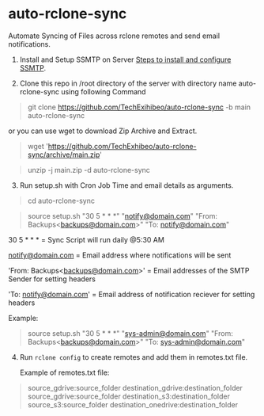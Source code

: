 # auto-rclone-sync
Automate Syncing of Files across rclone remotes and send email notifications.

1) Install and Setup SSMTP on Server
   [Steps to install and configure SSMTP](https://www.basezap.com/send-an-email-from-cli-using-smtp-in-linux/).

2) Clone this repo in /root directory of the server with directory name auto-rclone-sync using following Command
 
 > git clone https://github.com/TechExihibeo/auto-rclone-sync -b main auto-rclone-sync
 
 or you can use wget to download Zip Archive and Extract.
 
 > wget 'https://github.com/TechExhibeo/auto-rclone-sync/archive/main.zip'

 > unzip -j main.zip -d auto-rclone-sync

3) Run setup.sh with Cron Job Time and email details as arguments.

 > cd auto-rclone-sync

 > source setup.sh "30 5 * * *" "notify@domain.com" "From: Backups&lt;backups@domain.com&gt;" "To: notify@domain.com"

   30 5 * * * = Sync Script will run daily @5:30 AM

   notify@domain.com = Email address where notifications will be sent

   'From: Backups&lt;backups@domain.com&gt;' = Email addresses of the SMTP Sender for setting headers

   'To: notify@domain.com' = Email address of notification reciever for setting headers

   Example: 
 > source setup.sh "30 5 * * *" "sys-admin@domain.com" "From: Backups&lt;backups@domain.com&gt;" "To: sys-admin@domain.com"

4) Run `rclone config` to create remotes and add them in remotes.txt file.

   Example of remotes.txt file:
 > source_gdrive:source_folder destination_gdrive:destination_folder
 > source_gdrive:source_folder destination_s3:destination_folder
 > source_s3:source_folder destination_onedrive:destination_folder

